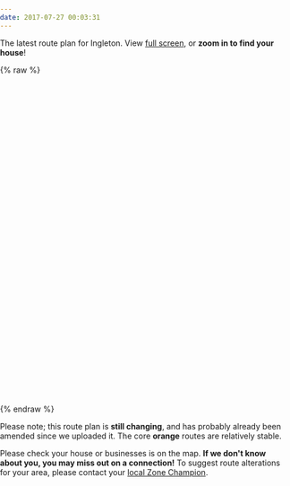 ```yaml
---
date: 2017-07-27 00:03:31
---
```


The latest route plan for Ingleton.  View [full screen](https://api.mapbox.com/styles/v1/sumothecat/cj5w3i6w672u12slb33spg3te.html?title=true&access_token=pk.eyJ1Ijoic3Vtb3RoZWNhdCIsImEiOiJjaWxocngyanYwMDY4dmprcTg4ODN2Z3B2In0.CockfZdHAzqOfsbw8VcQyQ#16.0/54.155841/-2.467356/0), or **zoom in to find your house**!


{% raw %}
<link rel="stylesheet" href="https://unpkg.com/leaflet@1.1.0/dist/leaflet.css"
   integrity="sha512-wcw6ts8Anuw10Mzh9Ytw4pylW8+NAD4ch3lqm9lzAsTxg0GFeJgoAtxuCLREZSC5lUXdVyo/7yfsqFjQ4S+aKw=="
   crossorigin=""/>

<script src="https://unpkg.com/leaflet@1.1.0/dist/leaflet.js"
   integrity="sha512-mNqn2Wg7tSToJhvHcqfzLMU6J4mkOImSPTxVZAdo+lcPlk+GhZmYgACEe0x35K7YzW1zJ7XyJV/TT1MrdXvMcA=="
   crossorigin=""></script>

<style>
    body { margin:0; padding:0; }
    #profile { display: none; }
    #sidebar { display: none; }
    #main { width: 100%; }
    #map { height: 40em; width:100%; }
</style>

<div id="map">
</div>

<script>

var url = 'https://api.mapbox.com/styles/v1/sumothecat/cj5w3i6w672u12slb33spg3te/tiles/256/{z}/{x}/{y}?access_token=pk.eyJ1Ijoic3Vtb3RoZWNhdCIsImEiOiJjaWxocngyanYwMDY4dmprcTg4ODN2Z3B2In0.CockfZdHAzqOfsbw8VcQyQ';

var map = L.map('map').setView([54.151, -2.470], 15);
L.tileLayer(url, { maxZoom: 20 }).addTo(map);

</script>
{% endraw %}

Please note; this route plan is **still changing**, and has probably already been amended since we uploaded it. The core **orange** routes are relatively stable. 

Please check your house or businesses is on the map. **If we don't know about you, you may miss out on a connection!** To suggest route alterations for your area, please contact your [local Zone Champion](/sign-up/).